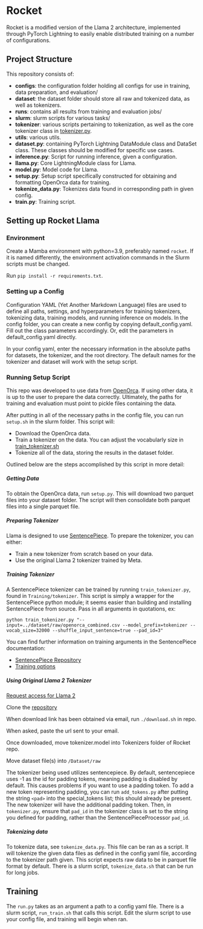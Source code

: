 # Rocket

Rocket is a modified version of the Llama 2 architecture, implemented through PyTorch Lightning to easily enable distributed training on a number of configurations.

## Project Structure

This repository consists of:

- **configs**: the configuration folder holding all configs for use in training, data preparation, and evaluation/
- **dataset**: the dataset folder should store all raw and tokenized data, as well as tokenizers.
- **runs**: contains all results from training and evaluation jobs/
- **slurm**: slurm scripts for various tasks/
- **tokenizer**: various scripts pertaining to tokenization, as well as the core tokenizer class in [tokenizer.py](./tokenizer/tokenizer.py).
- **utils**: various utils.
- **dataset.py**: containing PyTorch Lightning DataModule class and DataSet class. These classes should be modified for specific use cases.
- **inference.py**: Script for running inference, given a configuration.
- **llama.py**: Core LightningModule class for Llama.
- **model.py**: Model code for Llama.
- **setup.py**: Setup script specifically constructed for obtaining and formatting OpenOrca data for training.
- **tokenize_data.py**: Tokenizes data found in corresponding path in given config.
- **train.py**: Training script.

## Setting up Rocket Llama

### Environment

Create a Mamba environment with python=3.9, preferably named ```rocket```. If it is named differently, the environment activation commands in the Slurm scripts must be changed.

Run ```pip install -r requirements.txt```.

### Setting up a Config

Configuration YAML (Yet Another Markdown Language) files are used to define all paths, settings, and hyperparameters for training tokenizers, tokenizing data, training models, and running inference on models. In the config folder, you can create a new config by copying default_config.yaml. Fill out the class parameters accordingly. Or, edit the parameters in default_config.yaml directly.

In your config yaml, enter the necessary information in the absolute paths for datasets, the tokenizer, and the root directory. The default names for the tokenizer and dataset will work with the setup script.

### Running Setup Script

This repo was developed to use data from [OpenOrca](https://huggingface.co/datasets/Open-Orca/OpenOrca). If using other data, it is up to the user to prepare the data correctly. Ultimately, the paths for training and evaluation must point to pickle files containing the data.

After putting in all of the necessary paths in the config file, you can run ```setup.sh``` in the slurm folder. This script will:

- Download the OpenOrca data.
- Train a tokenizer on the data. You can adjust the vocabularly size in [train_tokenizer.sh](./slurm/train_tokenizer.sh)
- Tokenize all of the data, storing the results in the dataset folder.

Outlined below are the steps accomplished by this script in more detail:

##### Getting Data

To obtain the OpenOrca data, run ```setup.py```. This will download two parquet files into your dataset folder. The script will then consolidate both parquet files into a single parquet file.

##### Preparing Tokenizer

Llama is designed to use [SentencePiece](https://github.com/google/sentencepiece). To prepare the tokenizer, you can either:

- Train a new tokenizer from scratch based on your data.
- Use the original Llama 2 tokenizer trained by Meta.

##### Training Tokenizer

A SentencePiece tokenizer can be trained by running `train_tokenizer.py`, found in `Training/tokenizer`. This script is simply a wrapper for the SentencePiece python module; it seems easier than building and installing SentencePiece from source. Pass in all arguments in quotations, ex:

```python train_tokenizer.py "--input=../dataset/raw/openorca_combined.csv --model_prefix=tokenizer --vocab_size=32000 --shuffle_input_sentence=true --pad_id=3"```

You can find further information on training arguments in the SentencePiece documentation: 
- [SentencePiece Repository](https://github.com/google/sentencepiece)
- [Training options](https://github.com/google/sentencepiece/blob/master/doc/options.md)

##### Using Original Llama 2 Tokenizer

[Request access for Llama 2](https://ai.meta.com/resources/models-and-libraries/llama-downloads/)

Clone the [repository](https://github.com/facebookresearch/llama)

When download link has been obtained via email, run `./download.sh` in repo.

When asked, paste the url sent to your email.

Once downloaded, move tokenizer.model into Tokenizers folder of Rocket repo.

Move dataset file(s) into `/Dataset/raw`

The tokenizer being used utilizes sentencepiece. By default, sentencepiece uses -1 as the id for padding tokens, meaning padding is disabled by default. This causes problems if you want to use a padding token. To add a new token representing padding, you can run `add_tokens.py` after putting the string `<pad>` into the special_tokens list; this should already be present. The new tokenizer will have the additional padding token. Then, in `tokenizer.py`, ensure that `pad_id` in the tokenizer class is set to the string you defined for padding, rather than the SentencePieceProcessor `pad_id`.

##### Tokenizing data
To tokenize data, see `tokenize_data.py`. This file can be ran as a script. It will tokenize the given data files as defined in the config yaml file, according to the tokenizer path given. This script expects raw data to be in parquet file format by default. There is a slurm script, ```tokenize_data.sh``` that can be run for long jobs.

## Training

The `run.py` takes as an argument a path to a config yaml file. There is a slurm script, ```run_train.sh``` that calls this script. Edit the slurm script to use your config file, and training will begin when ran.
